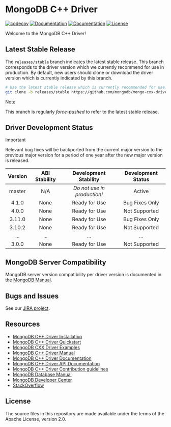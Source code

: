 # MongoDB C++ Driver 
[![codecov](https://codecov.io/gh/mongodb/mongo-cxx-driver/branch/master/graph/badge.svg)](https://codecov.io/gh/mongodb/mongo-cxx-driver)
[![Documentation](https://img.shields.io/badge/docs-doxygen-blue.svg)](https://mongocxx.org/api/mongocxx-v3/)
[![Documentation](https://img.shields.io/badge/docs-mongocxx-green.svg)](https://www.mongodb.com/docs/languages/cpp/cpp-driver/current/)
[![License](https://img.shields.io/badge/License-Apache%202.0-blue.svg)](https://github.com/mongodb/mongo-cxx-driver/blob/master/LICENSE)

Welcome to the MongoDB C++ Driver!

## Latest Stable Release

The `releases/stable` branch indicates the latest stable release.
This branch corresponds to the driver version which we currently recommend for use in production.
By default, new users should clone or download the driver version which is currently indicated by this branch.

```bash
# Use the latest stable release which is currently recommended for use.
git clone -b releases/stable https://github.com/mongodb/mongo-cxx-driver.git
```

> [!NOTE]
> This branch is regularly _force-pushed_ to refer to the latest stable release.

## Driver Development Status

> [!IMPORTANT]
> Relevant bug fixes will be backported from the current major version to the previous major version for a period of one year after the new major version is released.

| Version     | ABI Stability   | Development Stability       | Development Status |
| :---------: | :-------------: | :-------------------------: | :----------------: |
| master      | N/A             | _Do not use in production!_ | Active             |
| 4.1.0       | None            | Ready for Use               | Bug Fixes Only     |
| 4.0.0       | None            | Ready for Use               | Not Supported      |
| 3.11.0      | None            | Ready for Use               | Bug Fixes Only     |
| 3.10.2      | None            | Ready for Use               | Not Supported      |
| ...         | ...             | ...                         | ...                |
| 3.0.0       | None            | Ready for Use               | Not Supported      |

## MongoDB Server Compatibility

MongoDB server version compatibility per driver version is documented in the [MongoDB Manual](https://www.mongodb.com/docs/languages/cpp/cpp-driver/current/compatibility/).

## Bugs and Issues

See our [JIRA project](https://jira.mongodb.com/browse/CXX).

## Resources

* [MongoDB C++ Driver Installation](https://www.mongodb.com/docs/languages/cpp/cpp-driver/current/installation/)
* [MongoDB C++ Driver Quickstart](https://www.mongodb.com/docs/languages/cpp/cpp-driver/current/tutorial/)
* [MongoDB CXX Driver Examples](https://github.com/mongodb/mongo-cxx-driver/tree/master/examples)
* [MongoDB C++ Driver Manual](https://www.mongodb.com/docs/languages/cpp/cpp-driver/current/)
* [MongoDB C++ Driver Documentation](https://www.mongodb.com/docs/drivers/cxx/)
* [MongoDB C++ Driver API Documentation](https://mongocxx.org/api/current/)
* [MongoDB C++ Driver Contribution guidelines](https://www.mongodb.com/docs/languages/cpp/cpp-driver/current/contributing/)
* [MongoDB Database Manual](https://www.mongodb.com/docs/manual/)
* [MongoDB Developer Center](https://www.mongodb.com/developer/languages/cpp/)
* [StackOverflow](https://stackoverflow.com/questions/tagged/mongodb%20c%2b%2b)

## License

The source files in this repository are made available under the terms of
the Apache License, version 2.0.
